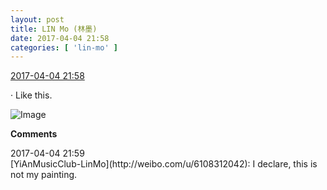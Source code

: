 ```yaml
---
layout: post
title: LIN Mo (林墨)
date: 2017-04-04 21:58
categories: [ 'lin-mo' ]
---
```


<div class="weibo-info">
  <a href="http://weibo.com/6108312042/ECZzdkdS6">2017-04-04 21:58</a>
</div>

· Like this.

<!-- more -->

![Image](https://wx1.sinaimg.cn/mw690/006FnQZYgy1feazrwk1twj30hs0tzjsj.jpg)

**Comments**

<div class="weibo-info">2017-04-04 21:59</div>
[YiAnMusicClub-LinMo](http://weibo.com/u/6108312042): I declare, this is not my painting.

